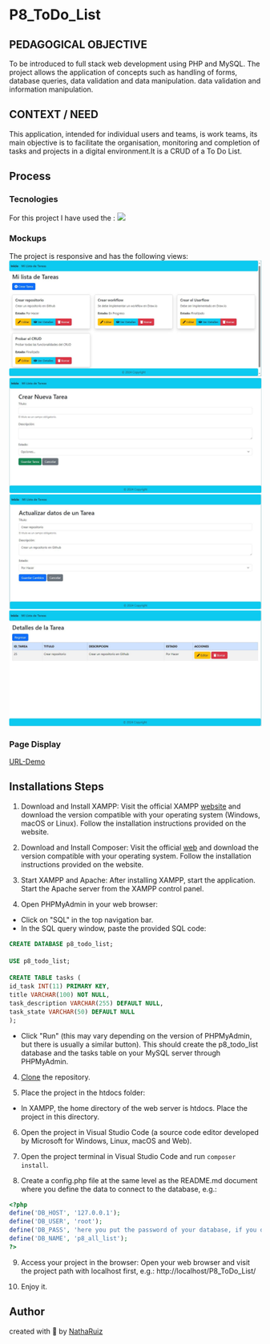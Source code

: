 # P8_ToDo_List

## PEDAGOGICAL OBJECTIVE  
To be introduced to full stack web development using
PHP and MySQL. The project allows the application of concepts such as handling of forms, database queries, data validation and data manipulation. data validation and information manipulation.

## CONTEXT / NEED
This application, intended for individual users and teams, is work teams, its main objective is to facilitate the organisation, monitoring and completion of tasks and projects in a digital environment.It is a CRUD of a To Do List. 

## Process 
### Tecnologies
For this project I have used the :
 <img src="https://skillicons.dev/icons?i=html,css,php,bootstrap,)](https://skillicons.dev"/>

### Mockups 
The project is responsive and has the following views:
![Index view](/public/assets/images/index.JPG)
![Create view](/public/assets/images/create.JPG)
![Edit view](/public/assets/images/edit.JPG)
![Show view](/public/assets/images/show.JPG)

### Page Display
[URL-Demo]()

## Installations Steps

1. Download and Install XAMPP: Visit the official XAMPP [website](https://www.apachefriends.org/index.html) and download the version compatible with your operating system (Windows, macOS or Linux). Follow the installation instructions provided on the website.

2. Download and Install Composer: Visit the official [web](https://getcomposer.org/) and download the version compatible with your operating system. Follow the installation instructions provided on the website.

2. Start XAMPP and Apache: After installing XAMPP, start the application. Start the Apache server from the XAMPP control panel.

3. Open PHPMyAdmin in your web browser:
- Click on "SQL" in the top navigation bar.
- In the SQL query window, paste the provided SQL code:

```sql
CREATE DATABASE p8_todo_list;

USE p8_todo_list;

CREATE TABLE tasks (
id_task INT(11) PRIMARY KEY,
title VARCHAR(100) NOT NULL,
task_description VARCHAR(255) DEFAULT NULL,
task_state VARCHAR(50) DEFAULT NULL
);
```
- Click "Run" (this may vary depending on the version of PHPMyAdmin, but there is usually a similar button). This should create the p8_todo_list database and the tasks table on your MySQL server through PHPMyAdmin.

4. [Clone](https://docs.github.com/es/repositories/creating-and-managing-repositories/cloning-a-repository) the repository.

5. Place the project in the htdocs folder: 
- In XAMPP, the home directory of the web server is htdocs. Place the project in this directory. 

6. Open the project in Visual Studio Code (a source code editor developed by Microsoft for Windows, Linux, macOS and Web).

7. Open the project terminal in Visual Studio Code and run `composer install`.

8. Create a config.php file at the same level as the README.md document where you define the data to connect to the database, e.g.: 
```php
<?php
define('DB_HOST', '127.0.0.1');
define('DB_USER', 'root');
define('DB_PASS', 'here you put the password of your database, if you do not have it you leave it empty just the simple quotes');
define('DB_NAME', 'p8_all_list');
?>
```

9. Access your project in the browser: Open your web browser and visit the project path with localhost first, e.g.: http://localhost/P8_ToDo_List/

7. Enjoy it.


## Author
created with 💜 by [NathaRuiz](https://github.com/NathaRuiz)
